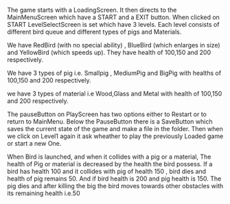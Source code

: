 

The game starts with a LoadingScreen. It then directs to the MainMenuScreen which have a START and a EXIT button. When clicked on START LevelSelectScreen is set which have 3 levels. Each level consists of different bird queue and different types of pigs and Materials. 

We have RedBird (with no special ability) , BlueBird (which enlarges in size) and YellowBird (which speeds up). They have health of 100,150 and 200 respectively.

We have 3 types of pig i.e. Smallpig , MediumPig and BigPig with healths of 100,150 and 200 respectively.

we have 3 types of material i.e Wood,Glass and Metal with health of 100,150 and 200 respectively.

The pauseButton on PlayScreen has two options either to Restart or to return to MainMenu. Below the PauseButton there is a  SaveButton which saves the current state of the game and make a file in the folder. Then when we click on Level1 again it ask wheather to play the previously Loaded game or start a new One.

When Bird is launched, and when it collides with a pig or a material, The health of Pig or material is decreased by the health the bird possess. If a bird has health 100 and it collides with pig of health 150 , bird dies and health of pig remains 50. And if bird health is 200 and pig health is 150. The pig dies and after killing the big the bird moves towards other obstacles with its remaining health i.e.50 


